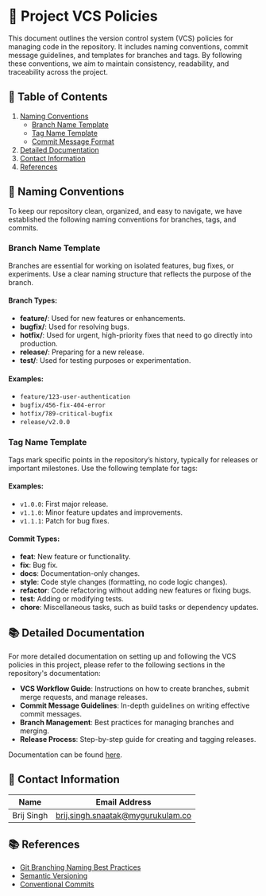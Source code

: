 
# 🚀 Project VCS Policies

This document outlines the version control system (VCS) policies for managing code in the repository. It includes naming conventions, commit message guidelines, and templates for branches and tags. By following these conventions, we aim to maintain consistency, readability, and traceability across the project.

## 📑 Table of Contents

1. [Naming Conventions](#naming-conventions)
    - [Branch Name Template](#branch-name-template)
    - [Tag Name Template](#tag-name-template)
    - [Commit Message Format](#commit-message-format)
2. [Detailed Documentation](#detailed-documentation)
3. [Contact Information](#contact-information)
4. [References](#references)

## 📛 Naming Conventions

To keep our repository clean, organized, and easy to navigate, we have established the following naming conventions for branches, tags, and commits.

### Branch Name Template

Branches are essential for working on isolated features, bug fixes, or experiments. Use a clear naming structure that reflects the purpose of the branch.


#### Branch Types:
- **feature/**: Used for new features or enhancements.
- **bugfix/**: Used for resolving bugs.
- **hotfix/**: Used for urgent, high-priority fixes that need to go directly into production.
- **release/**: Preparing for a new release.
- **test/**: Used for testing purposes or experimentation.

#### Examples:
- `feature/123-user-authentication`
- `bugfix/456-fix-404-error`
- `hotfix/789-critical-bugfix`
- `release/v2.0.0`

### Tag Name Template

Tags mark specific points in the repository’s history, typically for releases or important milestones. Use the following template for tags:

#### Examples:
- `v1.0.0`: First major release.
- `v1.1.0`: Minor feature updates and improvements.
- `v1.1.1`: Patch for bug fixes.



#### Commit Types:
- **feat**: New feature or functionality.
- **fix**: Bug fix.
- **docs**: Documentation-only changes.
- **style**: Code style changes (formatting, no code logic changes).
- **refactor**: Code refactoring without adding new features or fixing bugs.
- **test**: Adding or modifying tests.
- **chore**: Miscellaneous tasks, such as build tasks or dependency updates.


## 📚 Detailed Documentation

For more detailed documentation on setting up and following the VCS policies in this project, please refer to the following sections in the repository's documentation:

- **VCS Workflow Guide**: Instructions on how to create branches, submit merge requests, and manage releases.
- **Commit Message Guidelines**: In-depth guidelines on writing effective commit messages.
- **Branch Management**: Best practices for managing branches and merging.
- **Release Process**: Step-by-step guide for creating and tagging releases.

Documentation can be found [here](link-to-detailed-docs).



## 📧 Contact Information

|Name|Email Address|
|:---:|:---:|
|Brij Singh|brij.singh.snaatak@mygurukulam.co|


## 📚 References

- [Git Branching Naming Best Practices](https://git-scm.com/book/en/v2/Git-Branching-Branching-Workflows)
- [Semantic Versioning](https://semver.org/)
- [Conventional Commits](https://www.conventionalcommits.org/en/v1.0.0/)


